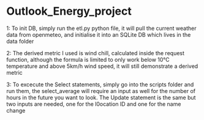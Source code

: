 # Outlook_Energy_project

1: To init DB, simply run the etl.py python file, it will pull the current weather data from openmeteo, and initialise it into an SQLite DB which lives in the data folder

2: The derived metric I used is wind chill, calculated inside the request function, although the formula is limited to only work below 10°C temperature and above 5km/h wind speed, it will still demonstrate a derived metric

3: To excecute the Select statements, simply go into the scripts folder and run them, the select_average will require an input as well for the number of hours in the future you want to look.
The Update statement is the same but two inputs are needed, one for the l0ocation ID and one for the name change
